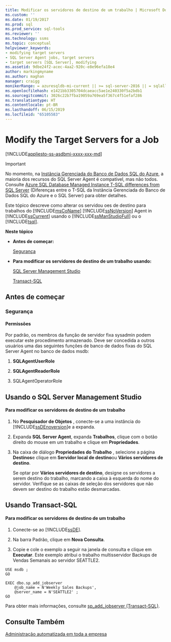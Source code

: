 ```yaml
---
title: Modificar os servidores de destino de um trabalho | Microsoft Docs
ms.custom: ''
ms.date: 01/19/2017
ms.prod: sql
ms.prod_service: sql-tools
ms.reviewer: ''
ms.technology: ssms
ms.topic: conceptual
helpviewer_keywords:
- modifying target servers
- SQL Server Agent jobs, target servers
- target servers [SQL Server], modifying
ms.assetid: 9dbe24f2-acec-4aa2-920c-e8e96efa18e4
author: markingmyname
ms.author: maghan
manager: craigg
monikerRange: = azuresqldb-mi-current || >= sql-server-2016 || = sqlallproducts-allversions
ms.openlocfilehash: e1421bb3305704dcaeacc5ae1e240330f5a2bdb1
ms.sourcegitcommit: 3026c22b7fba19059a769ea5f367c4f51efaf286
ms.translationtype: HT
ms.contentlocale: pt-BR
ms.lasthandoff: 06/15/2019
ms.locfileid: "65105583"
---
```

# <a name="modify-the-target-servers-for-a-job"></a>Modify the Target Servers for a Job
[!INCLUDE[appliesto-ss-asdbmi-xxxx-xxx-md](../../includes/appliesto-ss-asdbmi-xxxx-xxx-md.md)]

> [!IMPORTANT]  
> No momento, na [Instância Gerenciada do Banco de Dados SQL do Azure](https://docs.microsoft.com/azure/sql-database/sql-database-managed-instance), a maioria dos recursos do SQL Server Agent é compatível, mas não todos. Consulte [Azure SQL Database Managed Instance T-SQL differences from SQL Server](https://docs.microsoft.com/azure/sql-database/sql-database-managed-instance-transact-sql-information#sql-server-agent) (Diferenças entre o T-SQL da Instância Gerenciada do Banco de Dados SQL do Azure e o SQL Server) para obter detalhes.

Este tópico descreve como alterar os servidou oes de destino para trabalhos do [!INCLUDE[msCoName](../../includes/msconame_md.md)] [!INCLUDE[ssNoVersion](../../includes/ssnoversion-md.md)] Agent in [!INCLUDE[ssCurrent](../../includes/sscurrent-md.md)] usando o [!INCLUDE[ssManStudioFull](../../includes/ssmanstudiofull-md.md)] ou o [!INCLUDE[tsql](../../includes/tsql-md.md)].  
  
**Neste tópico**  
  
-   **Antes de começar:**  
  
    [Segurança](#Security)  
  
-   **Para modificar os servidores de destino de um trabalho usando:**  
  
    [SQL Server Management Studio](#SSMSProcedure)  
  
    [Transact-SQL](#TsqlProcedure)  
  
## <a name="BeforeYouBegin"></a>Antes de começar  
  
### <a name="Security"></a>Segurança  
  
#### <a name="Permissions"></a>Permissões  
Por padrão, os membros da função de servidor fixa sysadmin podem executar este procedimento armazenado. Deve ser concedida a outros usuários uma das seguintes funções de banco de dados fixas do SQL Server Agent no banco de dados msdb:  
  
1.  **SQLAgentUserRole**  
  
2.  **SQLAgentReaderRole**  
  
3.  SQLAgentOperatorRole  
  
## <a name="SSMSProcedure"></a>Usando o SQL Server Management Studio  
  
#### <a name="to-modify-the-target-servers-for-a-job"></a>Para modificar os servidores de destino de um trabalho  
  
1.  No **Pesquisador de Objetos** , conecte-se a uma instância do [!INCLUDE[ssDEnoversion](../../includes/ssdenoversion_md.md)]e a expanda.  
  
2.  Expanda **SQL Server Agent**, expanda **Trabalhos**, clique com o botão direito do mouse em um trabalho e clique em **Propriedades**.  
  
3.  Na caixa de diálogo **Propriedades do Trabalho** , selecione a página **Destinos**e clique em **Servidor local de destino**ou **Vários servidores de destino**.  
  
    Se optar por **Vários servidores de destino**, designe os servidores a serem destino do trabalho, marcando a caixa à esquerda do nome do servidor. Verifique se as caixas de seleção dos servidores que não devem ser destino do trabalho estão desmarcadas.  
  
## <a name="TsqlProcedure"></a>Usando Transact-SQL  
  
#### <a name="to-modify-the-target-servers-for-a-job"></a>Para modificar os servidores de destino de um trabalho  
  
1.  Conecte-se ao [!INCLUDE[ssDE](../../includes/ssde_md.md)].  
  
2.  Na barra Padrão, clique em **Nova Consulta**.  
  
3.  Copie e cole o exemplo a seguir na janela de consulta e clique em **Executar**. Este exemplo atribui o trabalho multisservidor Backups de Vendas Semanais ao servidor SEATTLE2.  
  
```  
USE msdb ;  
GO  
  
EXEC dbo.sp_add_jobserver  
    @job_name = N'Weekly Sales Backups',   
    @server_name = N'SEATTLE2' ;   
GO  
```  
  
Para obter mais informações, consulte [sp_add_jobserver (Transact-SQL)](https://msdn.microsoft.com/485252cc-0081-490a-9bd1-cbbd68eea286).  
  
## <a name="see-also"></a>Consulte Também  
[Administração automatizada em toda a empresa](../../ssms/agent/automated-administration-across-an-enterprise.md)  
  
